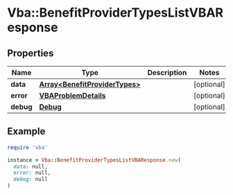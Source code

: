 # Vba::BenefitProviderTypesListVBAResponse

## Properties

| Name | Type | Description | Notes |
| ---- | ---- | ----------- | ----- |
| **data** | [**Array&lt;BenefitProviderTypes&gt;**](BenefitProviderTypes.md) |  | [optional] |
| **error** | [**VBAProblemDetails**](VBAProblemDetails.md) |  | [optional] |
| **debug** | [**Debug**](Debug.md) |  | [optional] |

## Example

```ruby
require 'vba'

instance = Vba::BenefitProviderTypesListVBAResponse.new(
  data: null,
  error: null,
  debug: null
)
```

